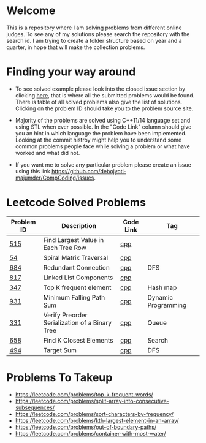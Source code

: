 
# Welcome
This is a repository where I am solving problems from different online judges. To see any of my solutions please search the repository with the search id. I am trying to create a folder structure based on year and a quarter, in hope that will make the collection problems. 

# Finding your way around
- To see solved example please look into the closed issue section by clicking [here](https://github.com/debojyoti-majumder/CompCoding/issues?q=is:issue%20is:closed), that is where all the submitted problems would be found. There is table of all solved problems also give the list of solutions. Clicking on the problem ID should take you to the problem source site.

- Majority of the problems are solved using C++11/14 language set and using STL when ever possible. In the "Code Link" column should give you an hint in which language the problem have been implemented. Looking at the commit histroy might help you to understand some common problems people face while solving a problem or what have worked and what did not.

- If you want me to solve any particular problem please create an issue using this link https://github.com/debojyoti-majumder/CompCoding/issues. 

# Leetcode Solved Problems
|Problem ID|    Description | Code Link | Tag |
|--|--|--|--|
|[515](https://leetcode.com/problems/find-largest-value-in-each-tree-row/submissions/)| Find Largest Value in Each Tree Row | [cpp](https://github.com/debojyoti-majumder/CompCoding/blob/master/2019Q1/cppWorkspace/leetcode515.hpp)
|[54](https://leetcode.com/problems/spiral-matrix)| Spiral Matrix Traversal | [cpp](https://github.com/debojyoti-majumder/CompCoding/blob/master/2019Q1/cppWorkspace/leetcode054.hpp)
|[684](https://leetcode.com/problems/redundant-connection)| Redundant Connection | [cpp](https://github.com/debojyoti-majumder/CompCoding/blob/master/2019Q1/cppWorkspace/leetcode684.hpp) | DFS
|[817](https://leetcode.com/problems/linked-list-components)| Linked List Components | [cpp](https://github.com/debojyoti-majumder/CompCoding/blob/master/2019Q1/cppWorkspace/leetcode817.hpp)
|[347](https://leetcode.com/problems/top-k-frequent-elements)| Top K frequent element | [cpp](https://github.com/debojyoti-majumder/CompCoding/blob/master/2019Q1/cppWorkspace/leetcode347.hpp) | Hash map
|[931](https://leetcode.com/problems/minimum-falling-path-sum/)| Minimum Falling Path Sum| [cpp](https://github.com/debojyoti-majumder/CompCoding/blob/master/2019Q1/cppWorkspace/leetcode931.hpp) | Dynamic Programming
|[331](https://leetcode.com/problems/verify-preorder-serialization-of-a-binary-tree)| Verify Preorder Serialization of a Binary Tree| [cpp](https://github.com/debojyoti-majumder/CompCoding/blob/master/yearEnd2018/ses2/leetcode/prob12.cpp) | Queue
|[658](https://leetcode.com/problems/find-k-closest-elements/)| Find K Closest Elements| [cpp](https://github.com/debojyoti-majumder/CompCoding/blob/master/yearEnd2018/ses2/leetcode/prob6.cpp) | Search
|[494](https://leetcode.com/problems/target-sum/)| Target Sum| [cpp](https://github.com/debojyoti-majumder/CompCoding/blob/master/2019Q1/cppWorkspace/leetcode494.cpp) | DFS

# Problems To Takeup
- https://leetcode.com/problems/top-k-frequent-words/
- https://leetcode.com/problems/split-array-into-consecutive-subsequences/
- https://leetcode.com/problems/sort-characters-by-frequency/
- https://leetcode.com/problems/kth-largest-element-in-an-array/ 
- https://leetcode.com/problems/out-of-boundary-paths/
- https://leetcode.com/problems/container-with-most-water/
